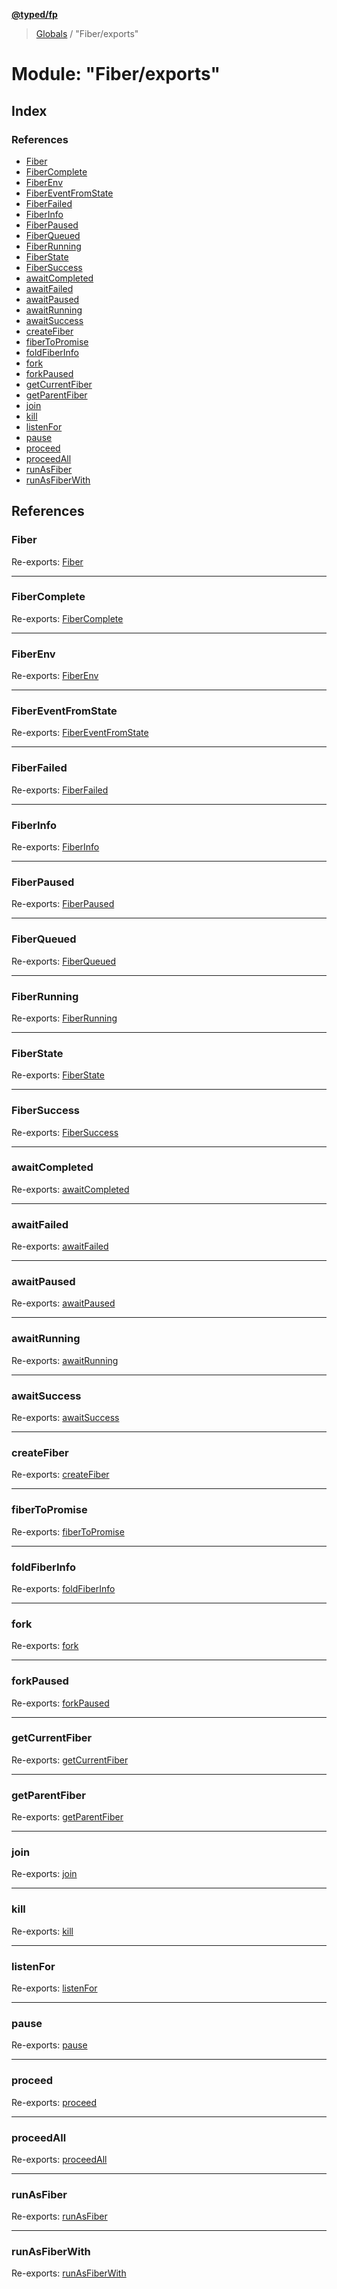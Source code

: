 **[@typed/fp](../README.md)**

> [Globals](../globals.md) / "Fiber/exports"

# Module: "Fiber/exports"

## Index

### References

* [Fiber](_fiber_exports_.md#fiber)
* [FiberComplete](_fiber_exports_.md#fibercomplete)
* [FiberEnv](_fiber_exports_.md#fiberenv)
* [FiberEventFromState](_fiber_exports_.md#fibereventfromstate)
* [FiberFailed](_fiber_exports_.md#fiberfailed)
* [FiberInfo](_fiber_exports_.md#fiberinfo)
* [FiberPaused](_fiber_exports_.md#fiberpaused)
* [FiberQueued](_fiber_exports_.md#fiberqueued)
* [FiberRunning](_fiber_exports_.md#fiberrunning)
* [FiberState](_fiber_exports_.md#fiberstate)
* [FiberSuccess](_fiber_exports_.md#fibersuccess)
* [awaitCompleted](_fiber_exports_.md#awaitcompleted)
* [awaitFailed](_fiber_exports_.md#awaitfailed)
* [awaitPaused](_fiber_exports_.md#awaitpaused)
* [awaitRunning](_fiber_exports_.md#awaitrunning)
* [awaitSuccess](_fiber_exports_.md#awaitsuccess)
* [createFiber](_fiber_exports_.md#createfiber)
* [fiberToPromise](_fiber_exports_.md#fibertopromise)
* [foldFiberInfo](_fiber_exports_.md#foldfiberinfo)
* [fork](_fiber_exports_.md#fork)
* [forkPaused](_fiber_exports_.md#forkpaused)
* [getCurrentFiber](_fiber_exports_.md#getcurrentfiber)
* [getParentFiber](_fiber_exports_.md#getparentfiber)
* [join](_fiber_exports_.md#join)
* [kill](_fiber_exports_.md#kill)
* [listenFor](_fiber_exports_.md#listenfor)
* [pause](_fiber_exports_.md#pause)
* [proceed](_fiber_exports_.md#proceed)
* [proceedAll](_fiber_exports_.md#proceedall)
* [runAsFiber](_fiber_exports_.md#runasfiber)
* [runAsFiberWith](_fiber_exports_.md#runasfiberwith)

## References

### Fiber

Re-exports: [Fiber](../interfaces/_fiber_fiber_.fiber.md)

___

### FiberComplete

Re-exports: [FiberComplete](_fiber_fiber_.md#fibercomplete)

___

### FiberEnv

Re-exports: [FiberEnv](../interfaces/_fiber_fiberenv_.fiberenv.md)

___

### FiberEventFromState

Re-exports: [FiberEventFromState](_fiber_fiber_.md#fibereventfromstate)

___

### FiberFailed

Re-exports: [FiberFailed](_fiber_fiber_.md#fiberfailed)

___

### FiberInfo

Re-exports: [FiberInfo](_fiber_fiber_.md#fiberinfo)

___

### FiberPaused

Re-exports: [FiberPaused](_fiber_fiber_.md#fiberpaused)

___

### FiberQueued

Re-exports: [FiberQueued](_fiber_fiber_.md#fiberqueued)

___

### FiberRunning

Re-exports: [FiberRunning](_fiber_fiber_.md#fiberrunning)

___

### FiberState

Re-exports: [FiberState](../enums/_fiber_fiber_.fiberstate.md)

___

### FiberSuccess

Re-exports: [FiberSuccess](_fiber_fiber_.md#fibersuccess)

___

### awaitCompleted

Re-exports: [awaitCompleted](_fiber_fiber_.md#awaitcompleted)

___

### awaitFailed

Re-exports: [awaitFailed](_fiber_fiber_.md#awaitfailed)

___

### awaitPaused

Re-exports: [awaitPaused](_fiber_fiber_.md#awaitpaused)

___

### awaitRunning

Re-exports: [awaitRunning](_fiber_fiber_.md#awaitrunning)

___

### awaitSuccess

Re-exports: [awaitSuccess](_fiber_fiber_.md#awaitsuccess)

___

### createFiber

Re-exports: [createFiber](_fiber_createfiber_createfiber_.md#createfiber)

___

### fiberToPromise

Re-exports: [fiberToPromise](_fiber_runasfiber_.md#fibertopromise)

___

### foldFiberInfo

Re-exports: [foldFiberInfo](_fiber_fiber_.md#foldfiberinfo)

___

### fork

Re-exports: [fork](_fiber_fiberenv_.md#fork)

___

### forkPaused

Re-exports: [forkPaused](_fiber_fiberenv_.md#forkpaused)

___

### getCurrentFiber

Re-exports: [getCurrentFiber](_fiber_fiberenv_.md#getcurrentfiber)

___

### getParentFiber

Re-exports: [getParentFiber](_fiber_fiberenv_.md#getparentfiber)

___

### join

Re-exports: [join](_fiber_fiberenv_.md#join)

___

### kill

Re-exports: [kill](_fiber_fiberenv_.md#kill)

___

### listenFor

Re-exports: [listenFor](_fiber_fiber_.md#listenfor)

___

### pause

Re-exports: [pause](_fiber_fiberenv_.md#pause)

___

### proceed

Re-exports: [proceed](_fiber_fiberenv_.md#proceed)

___

### proceedAll

Re-exports: [proceedAll](_fiber_fiberenv_.md#proceedall)

___

### runAsFiber

Re-exports: [runAsFiber](_fiber_runasfiber_.md#runasfiber)

___

### runAsFiberWith

Re-exports: [runAsFiberWith](_fiber_runasfiber_.md#runasfiberwith)
